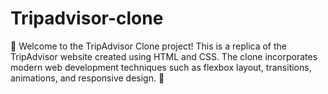 # Tripadvisor-clone
🌟 Welcome to the TripAdvisor Clone project! This is a replica of the TripAdvisor website created using HTML and CSS. The clone incorporates modern web development techniques such as flexbox layout, transitions, animations, and responsive design. 🚀
